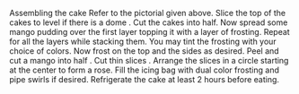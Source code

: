 Assembling the cake
Refer to the pictorial given above.
Slice the top of the cakes to level if there is a dome .
Cut the cakes into half.
Now spread some mango pudding over the first layer topping it with a layer of frosting.
Repeat for all the layers while stacking them.
You may tint the frosting with your choice of colors.
Now frost on the top and the sides as desired.
Peel and cut a mango into half . Cut thin slices . Arrange the slices in a circle starting at the center to form a rose.
Fill the icing bag with dual color frosting and pipe swirls if desired.
Refrigerate the cake at least 2 hours before eating.

